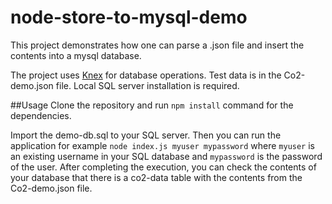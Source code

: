 # node-store-to-mysql-demo
This project demonstrates how one can parse a .json file and insert the contents into a mysql database.

The project uses [Knex](https://knexjs.org/) for database operations. Test data is in the Co2-demo.json file. Local SQL server installation is required. 

##Usage
Clone the repository and run `npm install` command for the dependencies. 

Import the demo-db.sql to your SQL server. Then you can run the application for example `node index.js myuser mypassword` where `myuser` is an existing username in your SQL database
and `mypassword` is the password of the user. After completing the execution, you can check the contents of your database that there is a co2-data table with the contents from the Co2-demo.json file. 

